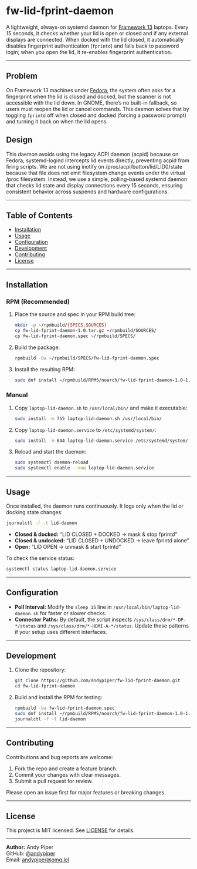# fw-lid-fprint-daemon

A lightweight, always-on systemd daemon for [Framework 13](https://frame.work) laptops. Every 15 seconds, it checks whether your lid is open or closed and if any external displays are connected. When docked with the lid closed, it automatically disables fingerprint authentication (`fprintd`) and falls back to password login; when you open the lid, it re-enables fingerprint authentication.

---

## Problem

On Framework 13 machines under [Fedora](https://fedoraproject.org/), the system often asks for a fingerprint when the lid is closed and docked, but the scanner is not accessible with the lid down. In GNOME, there’s no built-in fallback, so users must reopen the lid or cancel commands. This daemon solves that by toggling `fprintd` off when closed and docked (forcing a password prompt) and turning it back on when the lid opens.

## Design

This daemon avoids using the legacy ACPI daemon (acpid) because on Fedora, systemd-logind intercepts lid events directly, preventing acpid from firing scripts. We are not using inotify on /proc/acpi/button/lid/LID0/state because that file does not emit filesystem change events under the virtual /proc filesystem. Instead, we use a simple, polling-based systemd daemon that checks lid state and display connections every 15 seconds, ensuring consistent behavior across suspends and hardware configurations.

---

## Table of Contents

- [Installation](#installation)  
- [Usage](#usage)  
- [Configuration](#configuration)  
- [Development](#development)  
- [Contributing](#contributing)  
- [License](#license)

---

## Installation

### RPM (Recommended)

1. Place the source and spec in your RPM build tree:  
   ```bash
   mkdir -p ~/rpmbuild/{SPECS,SOURCES}
   cp fw-lid-fprint-daemon-1.0.tar.gz ~/rpmbuild/SOURCES/
   cp fw-lid-fprint-daemon.spec ~/rpmbuild/SPECS/
   ```
2. Build the package:  
   ```bash
   rpmbuild -ba ~/rpmbuild/SPECS/fw-lid-fprint-daemon.spec
   ```
3. Install the resulting RPM:  
   ```bash
   sudo dnf install ~/rpmbuild/RPMS/noarch/fw-lid-fprint-daemon-1.0-1.noarch.rpm
   ```

### Manual

1. Copy `laptop-lid-daemon.sh` to `/usr/local/bin/` and make it executable:  
   ```bash
   sudo install -m 755 laptop-lid-daemon.sh /usr/local/bin/
   ```
2. Copy `laptop-lid-daemon.service` to `/etc/systemd/system/`:  
   ```bash
   sudo install -m 644 laptop-lid-daemon.service /etc/systemd/system/
   ```
3. Reload and start the daemon:  
   ```bash
   sudo systemctl daemon-reload
   sudo systemctl enable --now laptop-lid-daemon.service
   ```

---

## Usage

Once installed, the daemon runs continuously. It logs only when the lid or docking state changes:

```bash
journalctl -f -t lid-daemon
```

- **Closed & docked:** “LID CLOSED + DOCKED → mask & stop fprintd”  
- **Closed & undocked:** “LID CLOSED + UNDOCKED → leave fprintd alone”  
- **Open:** “LID OPEN → unmask & start fprintd”

To check the service status:

```bash
systemctl status laptop-lid-daemon.service
```

---

## Configuration

- **Poll Interval:** Modify the `sleep 15` line in `/usr/local/bin/laptop-lid-daemon.sh` for faster or slower checks.  
- **Connector Paths:** By default, the script inspects `/sys/class/drm/*-DP-*/status` and `/sys/class/drm/*-HDMI-A-*/status`. Update these patterns if your setup uses different interfaces.

---

## Development

1. Clone the repository:  
   ```bash
   git clone https://github.com/andypiper/fw-lid-fprint-daemon.git
   cd fw-lid-fprint-daemon
   ```
2. Build and install the RPM for testing:  
   ```bash
   rpmbuild -ba fw-lid-fprint-daemon.spec
   sudo dnf install ~/rpmbuild/RPMS/noarch/fw-lid-fprint-daemon-1.0-1.noarch.rpm
   journalctl -f -t lid-daemon
   ```

---

## Contributing

Contributions and bug reports are welcome:

1. Fork the repo and create a feature branch.  
2. Commit your changes with clear messages.  
3. Submit a pull request for review.

Please open an issue first for major features or breaking changes.

---

## License

This project is MIT licensed. See [LICENSE](./LICENSE) for details.

---

**Author:** Andy Piper  
GitHub: [@andypiper](https://github.com/andypiper)  
Email: [andypiper@omg.lol](mailto:andypiper@omg.lol)


